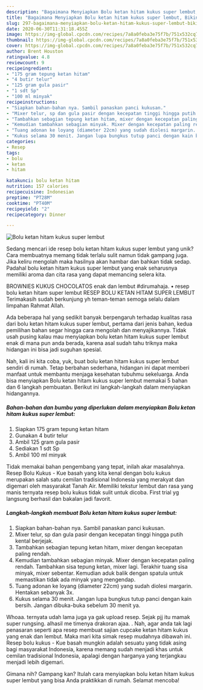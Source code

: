 ```yaml
---
description: "Bagaimana Menyiapkan Bolu ketan hitam kukus super lembut, Bikin Ngiler"
title: "Bagaimana Menyiapkan Bolu ketan hitam kukus super lembut, Bikin Ngiler"
slug: 297-bagaimana-menyiapkan-bolu-ketan-hitam-kukus-super-lembut-bikin-ngiler
date: 2020-06-30T11:31:18.455Z
image: https://img-global.cpcdn.com/recipes/7a8a0feba3e75f7b/751x532cq70/bolu-ketan-hitam-kukus-super-lembut-foto-resep-utama.jpg
thumbnail: https://img-global.cpcdn.com/recipes/7a8a0feba3e75f7b/751x532cq70/bolu-ketan-hitam-kukus-super-lembut-foto-resep-utama.jpg
cover: https://img-global.cpcdn.com/recipes/7a8a0feba3e75f7b/751x532cq70/bolu-ketan-hitam-kukus-super-lembut-foto-resep-utama.jpg
author: Brent Houston
ratingvalue: 4.8
reviewcount: 9
recipeingredient:
- "175 gram tepung ketan hitam"
- "4 butir telur"
- "125 gram gula pasir"
- "1 sdt Sp"
- "100 ml minyak"
recipeinstructions:
- "Siapkan bahan-bahan nya. Sambil panaskan panci kukusan."
- "Mixer telur, sp dan gula pasir dengan kecepatan tinggi hingga putih kental berjejak."
- "Tambahkan sebagian tepung ketan hitam, mixer dengan kecepatan paling rendah."
- "Kemudian tambahkan sebagian minyak. Mixer dengan kecepatan paling rendah. Tambahkan sisa tepung ketan, mixer lagi. Terakhir tuang sisa minyak, mixer sebentar. Kemudian aduk balik dengan spatula untuk memastikan tidak ada minyak yang mengendap."
- "Tuang adonan ke loyang (diameter 22cm) yang sudah diolesi margarin. Hentakan sebanyak 3x."
- "Kukus selama 30 menit. Jangan lupa bungkus tutup panci dengan kain bersih. Jangan dibuka-buka sebelum 30 menit ya."
categories:
- Resep
tags:
- bolu
- ketan
- hitam

katakunci: bolu ketan hitam 
nutrition: 157 calories
recipecuisine: Indonesian
preptime: "PT28M"
cooktime: "PT40M"
recipeyield: "2"
recipecategory: Dinner

---
```



![Bolu ketan hitam kukus super lembut](https://img-global.cpcdn.com/recipes/7a8a0feba3e75f7b/751x532cq70/bolu-ketan-hitam-kukus-super-lembut-foto-resep-utama.jpg)

Sedang mencari ide resep bolu ketan hitam kukus super lembut yang unik? Cara membuatnya memang tidak terlalu sulit namun tidak gampang juga. Jika keliru mengolah maka hasilnya akan hambar dan bahkan tidak sedap. Padahal bolu ketan hitam kukus super lembut yang enak seharusnya memiliki aroma dan cita rasa yang dapat memancing selera kita.

BROWNIES KUKUS CHOCOLATOS enak dan lembut #dirumahaja. • resep bolu ketan hitam super lembut RESEP BOLU KETAN HITAM SUPER LEMBUT Terimakasih sudah berkunjung yh teman-teman semoga selalu dalam limpahan Rahmat Allah.

Ada beberapa hal yang sedikit banyak berpengaruh terhadap kualitas rasa dari bolu ketan hitam kukus super lembut, pertama dari jenis bahan, kedua pemilihan bahan segar hingga cara mengolah dan menyajikannya. Tidak usah pusing kalau mau menyiapkan bolu ketan hitam kukus super lembut enak di mana pun anda berada, karena asal sudah tahu triknya maka hidangan ini bisa jadi suguhan spesial.


Nah, kali ini kita coba, yuk, buat bolu ketan hitam kukus super lembut sendiri di rumah. Tetap berbahan sederhana, hidangan ini dapat memberi manfaat untuk membantu menjaga kesehatan tubuhmu sekeluarga. Anda bisa menyiapkan Bolu ketan hitam kukus super lembut memakai 5 bahan dan 6 langkah pembuatan. Berikut ini langkah-langkah dalam menyiapkan hidangannya.

<!--inarticleads1-->

##### Bahan-bahan dan bumbu yang diperlukan dalam menyiapkan Bolu ketan hitam kukus super lembut:

1. Siapkan 175 gram tepung ketan hitam
1. Gunakan 4 butir telur
1. Ambil 125 gram gula pasir
1. Sediakan 1 sdt Sp
1. Ambil 100 ml minyak


Tidak memakai bahan pengembang yang tepat, inilah akar masalahnya. Resep Bolu Kukus - Kue basah yang kita kenal dengan bolu kukus merupakan salah satu cemilan tradisional Indonesia yang merakyat dan digemari oleh masyarakat Tanah Air. Memiliki tekstur lembut dan rasa yang manis ternyata resep bolu kukus tidak sulit untuk dicoba. First trial yg langsung berhasil dan bakalan jadi favorit. 

<!--inarticleads2-->

##### Langkah-langkah membuat Bolu ketan hitam kukus super lembut:

1. Siapkan bahan-bahan nya. Sambil panaskan panci kukusan.
1. Mixer telur, sp dan gula pasir dengan kecepatan tinggi hingga putih kental berjejak.
1. Tambahkan sebagian tepung ketan hitam, mixer dengan kecepatan paling rendah.
1. Kemudian tambahkan sebagian minyak. Mixer dengan kecepatan paling rendah. Tambahkan sisa tepung ketan, mixer lagi. Terakhir tuang sisa minyak, mixer sebentar. Kemudian aduk balik dengan spatula untuk memastikan tidak ada minyak yang mengendap.
1. Tuang adonan ke loyang (diameter 22cm) yang sudah diolesi margarin. Hentakan sebanyak 3x.
1. Kukus selama 30 menit. Jangan lupa bungkus tutup panci dengan kain bersih. Jangan dibuka-buka sebelum 30 menit ya.


Whoaa. ternyata udah lama juga ya gak upload resep. Sejak pjj itu mamak super rungsing. alhasil me timenya drakoran ajaa. ‍. Nah, agar anda tak lagi penasaran seperti apa resep membuat sajian cupcake ketan hitam kukus yang enak dan lembut. Maka mari kita simak resep mudahnya dibawah ini. Resep bolu kukus - Kue basah mungkin adalah sesuatu yang tidak asing bagi masyarakat Indonesia, karena memang sudah menjadi khas untuk cemilan tradisional Indonesia, apalagi dengan harganya yang terjangkau menjadi lebih digemari. 

Gimana nih? Gampang kan? Itulah cara menyiapkan bolu ketan hitam kukus super lembut yang bisa Anda praktikkan di rumah. Selamat mencoba!
